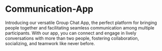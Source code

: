 # Communication-App
Introducing our versatile Group Chat App, the perfect platform for bringing people together and facilitating seamless communication among multiple participants. With our app, you can connect and engage in lively conversations with more than two people, fostering collaboration, socializing, and teamwork like never before.
